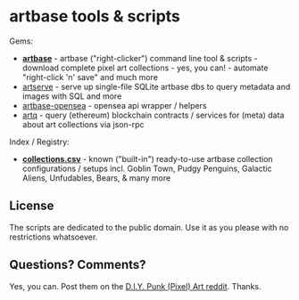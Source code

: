 # artbase tools & scripts


Gems:

- [**artbase**](artbase) - artbase ("right-clicker") command line tool & scripts - download complete pixel art collections - yes, you can! - automate "right-click 'n' save" and much more
- [artserve](artserve) - serve up single-file SQLite artbase dbs to query metadata and images with SQL and more
- [artbase-opensea](artbase-opensea)  - opensea api wrapper / helpers
- [artq](artq) - query (ethereum) blockchain contracts / services for (meta) data about art collections via json-rpc


Index / Registry:

- [**collections.csv**](collections.csv) - known ("built-in") ready-to-use artbase collection configurations / setups   incl. Goblin Town,  Pudgy Penguins, Galactic Aliens, Unfudables, Bears, & many more




## License

The scripts are dedicated to the public domain.
Use it as you please with no restrictions whatsoever.



## Questions? Comments?

Yes, you can. Post them on the [D.I.Y. Punk (Pixel) Art reddit](https://old.reddit.com/r/DIYPunkArt). Thanks.



